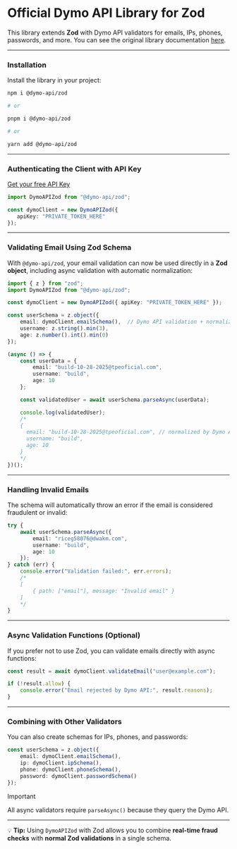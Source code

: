 # Official Dymo API Library for Zod

This library extends **Zod** with Dymo API validators for emails, IPs, phones, passwords, and more.
You can see the original library documentation [here](https://docs.tpeoficial.com/docs/dymo-api/getting-started/libraries?ch-pg=r-dm-node).

---

### Installation

Install the library in your project:

```bash
npm i @dymo-api/zod

# or

pnpm i @dymo-api/zod

# or

yarn add @dymo-api/zod
```

---

### Authenticating the Client with API Key

[Get your free API Key](https://tpe.li/new-api-key?ch-pg=gh-dmapi-node-rd-step)

```ts
import DymoAPIZod from "@dymo-api/zod";

const dymoClient = new DymoAPIZod({
   apiKey: "PRIVATE_TOKEN_HERE"
});
```

---

### Validating Email Using Zod Schema

With `@dymo-api/zod`, your email validation can now be used directly in a **Zod object**, including async validation with automatic normalization:

```ts
import { z } from "zod";
import DymoAPIZod from "@dymo-api/zod";

const dymoClient = new DymoAPIZod({ apiKey: "PRIVATE_TOKEN_HERE" });

const userSchema = z.object({
    email: dymoClient.emailSchema(),  // Dymo API validation + normalization
    username: z.string().min(3),
    age: z.number().int().min(0)
});

(async () => {
    const userData = {
        email: "build-10-28-2025@tpeoficial.com",
        username: "build",
        age: 10
    };

    const validatedUser = await userSchema.parseAsync(userData);

    console.log(validatedUser);
    /*
    {
      email: "build-10-28-2025@tpeoficial.com", // normalized by Dymo API
      username: "build",
      age: 10
    }
    */
})();
```

---

### Handling Invalid Emails

The schema will automatically throw an error if the email is considered fraudulent or invalid:

```ts
try {
    await userSchema.parseAsync({
        email: "riceg58076@dwakm.com",
        username: "build",
        age: 10
    });
} catch (err) {
    console.error("Validation failed:", err.errors);
    /*
    [
        { path: ["email"], message: "Invalid email" }
    ]
    */
}
```

---

### Async Validation Functions (Optional)

If you prefer not to use Zod, you can validate emails directly with async functions:

```ts
const result = await dymoClient.validateEmail("user@example.com");

if (!result.allow) {
    console.error("Email rejected by Dymo API:", result.reasons);
}
```

---

### Combining with Other Validators

You can also create schemas for IPs, phones, and passwords:

```ts
const userSchema = z.object({
    email: dymoClient.emailSchema(),
    ip: dymoClient.ipSchema(),
    phone: dymoClient.phoneSchema(),
    password: dymoClient.passwordSchema()
});
```

> [!IMPORTANT]
> All async validators require `parseAsync()` because they query the Dymo API.

---

💡 **Tip:** Using `DymoAPIZod` with Zod allows you to combine **real-time fraud checks** with **normal Zod validations** in a single schema.